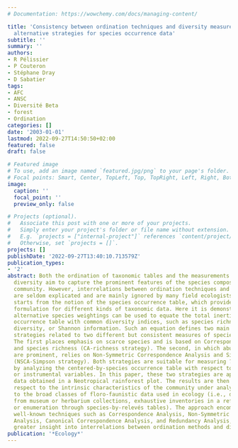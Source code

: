 ```yaml
---
# Documentation: https://wowchemy.com/docs/managing-content/

title: 'Consistency between ordination techniques and diversity measurements: two
  alternative strategies for species occurrence data'
subtitle: ''
summary: ''
authors:
- R Pélissier
- P Couteron
- Stéphane Dray
- D Sabatier
tags:
- AFC
- ANSC
- Diversité Beta
- forest
- Ordination
categories: []
date: '2003-01-01'
lastmod: 2022-09-27T14:50:50+02:00
featured: false
draft: false

# Featured image
# To use, add an image named `featured.jpg/png` to your page's folder.
# Focal points: Smart, Center, TopLeft, Top, TopRight, Left, Right, BottomLeft, Bottom, BottomRight.
image:
  caption: ''
  focal_point: ''
  preview_only: false

# Projects (optional).
#   Associate this post with one or more of your projects.
#   Simply enter your project's folder or file name without extension.
#   E.g. `projects = ["internal-project"]` references `content/project/deep-learning/index.md`.
#   Otherwise, set `projects = []`.
projects: []
publishDate: '2022-09-27T13:40:10.713579Z'
publication_types:
- '2'
abstract: Both the ordination of taxonomic tables and the measurements of species
  diversity aim to capture the prominent features of the species composition of a
  community. However, interrelations between ordination techniques and diversity measurements
  are seldom explicated and are mainly ignored by many field ecologists. This paper
  starts from the notion of the species occurrence table, which provides a unifying
  formulation for different kinds of taxonomic data. Here it is demonstrated that
  alternative species weightings can be used to equate the total inertia of a centered-by-species
  occurrence table with common diversity indices, such as species richness, Simpson
  diversity, or Shannon information. Such an equation defines two main ordination
  strategies related to two different but consistent measures of species diversity.
  The first places emphasis on scarce species and is based on Correspondence Analysis
  and species richness (CA-richness strategy). The second, in which abundant species
  are prominent, relies on Non-Symmetric Correspondence Analysis and Simpson diversity
  (NSCA-Simpson strategy). Both strategies are suitable for measuring ? and ? diversity
  by analyzing the centered-by-species occurrence table with respect to external environmental
  or instrumental variables. In this paper, these two strategies are applied to ecological
  data obtained in a Neotropical rainforest plot. The results are then discussed with
  respect to the intrinsic characteristics of the community under analysis, and also
  to the broad classes of floro-faunistic data used in ecology (i.e., data gathered
  from museum or herbarium collections, exhaustive inventories in a reference plot,
  or enumeration through species-by-relevés tables). The approach encompasses several
  well-known techniques such as Correspondence Analysis, Non-Symmetric Correspondence
  Analysis, Canonical Correspondence Analysis, and Redundancy Analysis, and provides
  greater insight into interrelations between ordination methods and diversity studies.
publication: '*Ecology*'
---
```

